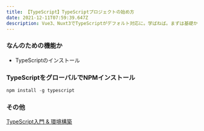 ```yaml
---
title: 【TypeScript】TypeScriptプロジェクトの始め方
date: 2021-12-11T07:59:39.647Z
description: Vue3、Nuxt3でTypeScriptがデフォルト対応に。学ばねば。まずは基礎から。
---
```

### なんのための機能か

* TypeScriptのインストール

### TypeScriptをグローバルでNPMインストール

```php
npm install -g typescript
```

### その他

[TypeScript入門 & 環境構築](https://typescript-jp.gitbook.io/deep-dive/getting-started)